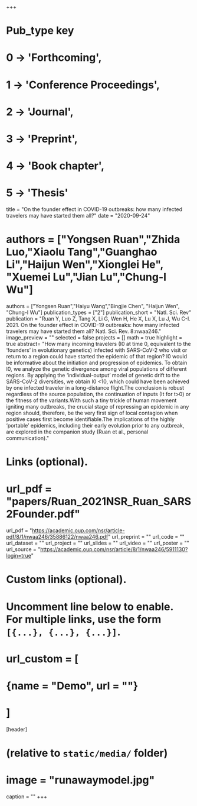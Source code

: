 +++
# Pub_type key
# 0 -> 'Forthcoming',
# 1 -> 'Conference Proceedings',
# 2 -> 'Journal',
# 3 -> 'Preprint',
# 4 -> 'Book chapter',
# 5 -> 'Thesis'


title = "On the founder effect in COVID-19 outbreaks: how many infected travelers may have started them all?"
date = "2020-09-24"
# authors = ["Yongsen Ruan","Zhida Luo,"Xiaolu Tang","Guanghao Li","Haijun Wen","Xionglei He", "Xuemei Lu","Jian Lu","Chung-I Wu"]
authors = ["Yongsen Ruan","Haiyu Wang","Bingjie Chen", "Haijun Wen", "Chung-I Wu"]
publication_types = ["2"]
publication_short = "Natl. Sci. Rev"
publication = "Ruan Y, Luo Z, Tang X, Li G, Wen H, He X, Lu X, Lu J, Wu C-I. 2021. On the founder effect in COVID-19 outbreaks: how many infected travelers may have started them all? Natl. Sci. Rev. 8:nwaa246."
image_preview = ""
selected = false
projects = []
math = true
highlight = true
abstract= "How many incoming travelers (I0 at time 0, equivalent to the ‘founders’ in evolutionary genetics) infected
with SARS-CoV-2 who visit or return to a region could have started the epidemic of that region? I0 would
be informative about the initiation and progression of epidemics. To obtain I0, we analyze the genetic
divergence among viral populations of different regions. By applying the ‘individual-output’ model of
genetic drift to the SARS-CoV-2 diversities, we obtain I0 <10, which could have been achieved by one
infected traveler in a long-distance flight.The conclusion is robust regardless of the source population, the
continuation of inputs (It for t>0) or the fitness of the variants.With such a tiny trickle of human
movement igniting many outbreaks, the crucial stage of repressing an epidemic in any region should,
therefore, be the very first sign of local contagion when positive cases first become identifiable.The
implications of the highly ‘portable’ epidemics, including their early evolution prior to any outbreak, are
explored in the companion study (Ruan et al., personal communication)."

# Links (optional).
# url_pdf = "papers/Ruan_2021NSR_Ruan_SARS2Founder.pdf"
url_pdf = "https://academic.oup.com/nsr/article-pdf/8/1/nwaa246/35886122/nwaa246.pdf"
url_preprint = ""
url_code = ""
url_dataset = ""
url_project = ""
url_slides = ""
url_video = ""
url_poster = ""
url_source = "https://academic.oup.com/nsr/article/8/1/nwaa246/5911130?login=true"

# Custom links (optional).
#   Uncomment line below to enable. For multiple links, use the form `[{...}, {...}, {...}]`.
# url_custom = [
# {name = "Demo", url = ""}
# ]

[header]
# (relative to `static/media/` folder)
# image = "runawaymodel.jpg"
caption = ""
+++


